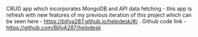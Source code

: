CRUD app which incorporates MongoDB and API data fetching - this app is refresh with new features of my previous iteration of this project which can be seen here - https://billya287.github.io/helpdesk/#/ . Github code link - https://github.com/BillyA287/helpdesk

